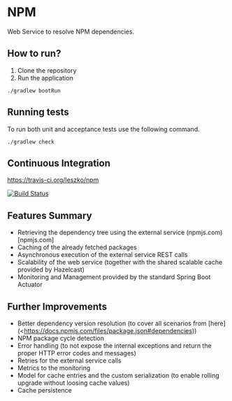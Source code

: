 # NPM

Web Service to resolve NPM dependencies.

## How to run?

1. Clone the repository
2. Run the application

```
./gradlew bootRun
```

## Running tests

To run both unit and acceptance tests use the following command.

```
./gradlew check
```

## Continuous Integration

<https://travis-ci.org/leszko/npm>

[![Build Status](https://travis-ci.org/leszko/npm.svg?branch=master)](https://travis-ci.org/leszko/npm)

## Features Summary

* Retrieving the dependency tree using the external service (npmjs.com)[npmjs.com]
* Caching of the already fetched packages
* Asynchronous execution of the external service REST calls
* Scalability of the web service (together with the shared scalable cache provided by Hazelcast)
* Monitoring and Management provided by the standard Spring Boot Actuator

## Further Improvements

* Better dependency version resolution (to cover all scenarios from [here](<https://docs.npmjs.com/files/package.json#dependencies))
* NPM package cycle detection
* Error handling (to not expose the internal exceptions and return the proper HTTP error codes and messages)
* Retries for the external service calls
* Metrics to the monitoring
* Model for cache entries and the custom serialization (to enable rolling upgrade without loosing cache values)
* Cache persistence
